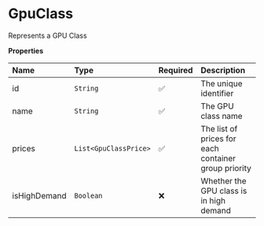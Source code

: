 # GpuClass

Represents a GPU Class

**Properties**

| Name         | Type                  | Required | Description                                          |
| :----------- | :-------------------- | :------- | :--------------------------------------------------- |
| id           | `String`              | ✅       | The unique identifier                                |
| name         | `String`              | ✅       | The GPU class name                                   |
| prices       | `List<GpuClassPrice>` | ✅       | The list of prices for each container group priority |
| isHighDemand | `Boolean`             | ❌       | Whether the GPU class is in high demand              |
